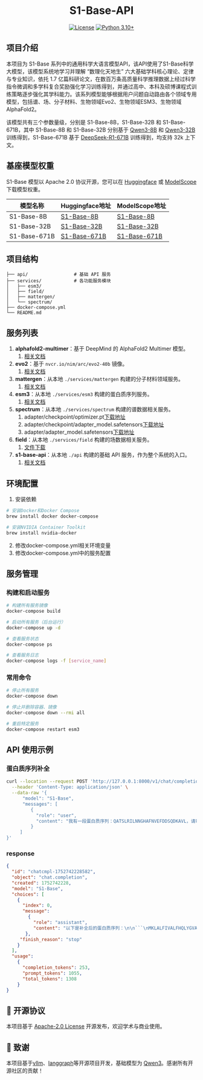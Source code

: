<div align="center"><h1 align="center">S1-Base-API</h1></div>

<div align="center">

[![License](https://img.shields.io/badge/LICENSE-Apache_2.0-green.svg)](https://www.apache.org/licenses/LICENSE-2.0)
[![Python 3.10+](https://img.shields.io/badge/Python-3.10+-blue.svg)](https://www.python.org/downloads/release/python-310/)

</div>



## 项目介绍

本项目为 S1-Base 系列中的通用科学大语言模型API，该API使用了S1-Base科学大模型，该模型系统地学习并理解 “数理化天地生” 六大基础学科核心理论、定律与专业知识，依托 1.7 亿篇科研论文，在数百万条高质量科学推理数据上经过科学指令微调和多学科复合奖励强化学习训练得到，并通过高中、本科及硕博课程式训练策略逐步强化其学科能力。该系列模型能够根据用户问题自动路由各个领域专用模型，包括谱、场、分子材料、生物领域Evo2、生物领域ESM3、生物领域 AlphaFold2。

该模型共有三个参数量级，分别是 S1-Base-8B，S1-Base-32B 和 S1-Base-671B，其中 S1-Base-8B 和 S1-Base-32B 分别基于 [Qwen3-8B](https://github.com/QwenLM/Qwen3) 和 [Qwen3-32B](https://github.com/QwenLM/Qwen3) 训练得到，S1-Base-671B 基于 [DeepSeek-R1-671B](https://github.com/deepseek-ai/DeepSeek-R1) 训练得到，均支持 32k 上下文。

## 基座模型权重

S1-Base 模型以 Apache 2.0 协议开源，您可以在 [Huggingface](https://huggingface.co/collections/ScienceOne-AI/s1-base-687a2373fde4791bc6c761f0) 或 [ModelScope](https://modelscope.cn/collections/S1-Base-66b70cf6e51c48) 下载模型权重。

| 模型名称     | Huggingface地址                                                   | ModelScope地址                                                          |
| ------------ | ----------------------------------------------------------------- | ----------------------------------------------------------------------- |
| S1-Base-8B   | [S1-Base-8B](https://huggingface.co/ScienceOne-AI/S1-Base-8B)     | [S1-Base-8B](https://modelscope.cn/models/ScienceOne-AI/S1-Base-8B)     |
| S1-Base-32B  | [S1-Base-32B](https://huggingface.co/ScienceOne-AI/S1-Base-32B)   | [S1-Base-32B](https://modelscope.cn/models/ScienceOne-AI/S1-Base-32B)   |
| S1-Base-671B | [S1-Base-671B](https://huggingface.co/ScienceOne-AI/S1-Base-671B) | [S1-Base-671B](https://modelscope.cn/models/ScienceOne-AI/S1-Base-671B) |

## 项目结构

```
├── api/                 # 基础 API 服务
├── services/            # 各功能服务模块
│   ├── esm3/        
│   ├── field/       
│   ├── mattergen/   
│   └── spectrum/    
├── docker-compose.yml   
└── README.md
```

## 服务列表

1. **alphafold2-multimer**：基于 DeepMind 的 AlphaFold2 Multimer 模型。
   1. [相关文档](https://build.nvidia.com/deepmind/alphafold2-multimer/deploy)
2. **evo2**：基于 `nvcr.io/nim/arc/evo2-40b` 镜像。
   1. [相关文档](https://build.nvidia.com/arc/evo2-40b/deploy)
3. **mattergen**：从本地 `./services/mattergen` 构建的分子材料领域服务。
   1. [相关文档](https://github.com/microsoft/mattergen)
4. **esm3**：从本地 `./services/esm3` 构建的蛋白质序列服务。
   1. [相关文档](https://huggingface.co/EvolutionaryScale/esm3-sm-open-v1)
5. **spectrum**：从本地 `./services/spectrum` 构建的谱数据相关服务。
   1. adapter/checkpoint/optimizer.pt[下载地址](https://scienceone.ia.ac.cn/oss/s1-base-spectrum-adapter-checkpoint/optimizer.pt)
   2. adapter/checkpoint/adapter_model.safetensors[下载地址](https://scienceone.ia.ac.cn/oss/s1-base-spectrum-adapter-checkpoint/adapter_model.safetensors)
   3. adapter/adapter_model.safetensors[下载地址](https://scienceone.ia.ac.cn/oss/s1-base-spectrum-adapter/adapter_model.safetensors)
6. **field**：从本地 `./services/field` 构建的场数据相关服务。
   1. [文件下载](https://scienceone.ia.ac.cn/oss/s1-base-field-base-model/base_model.pth)
7. **s1-base-api**：从本地 `./api` 构建的基础 API 服务，作为整个系统的入口。
   1. [相关文档](https://huggingface.co/collections/ScienceOne-AI/s1-base-687a2373fde4791bc6c761f0)

## 环境配置

1. 安装依赖

```bash
# 安装Docker和Docker Compose
brew install docker docker-compose

# 安装NVIDIA Container Toolkit
brew install nvidia-docker
```

2. 修改docker-compose.yml相关环境变量
3. 修改docker-compose.yml中的服务配置

## 服务管理

### 构建和启动服务

```bash
# 构建所有服务镜像
docker-compose build

# 启动所有服务（后台运行）
docker-compose up -d

# 查看服务状态
docker-compose ps

# 查看服务日志
docker-compose logs -f [service_name]
```

### 常用命令

```bash
# 停止所有服务
docker-compose down

# 停止并删除容器、镜像
docker-compose down --rmi all

# 重启特定服务
docker-compose restart esm3
```

## API 使用示例

### 蛋白质序列补全

```bash
curl --location --request POST 'http://127.0.0.1:8000/v1/chat/completions' \
  --header 'Content-Type: application/json' \
  --data-raw '{
      "model": "S1-Base",
      "messages": [
         {
           "role": "user",
           "content": "我有一段蛋白质序列：QATSLRILNNGHAFNVEFDDSQDKAVL，请帮我补全这个蛋白质序列，序列左侧需要补全的长度为50，序列右侧需要补全的长度为50。"
         }
     ]
}'
```

### response

```json
{ 
  "id": "chatcmpl-1752742228582",
  "object": "chat.completion",
  "created": 1752742228,
  "model": "S1-Base",
  "choices": [
    { 
      "index": 0,
      "message":
        { 
          "role": "assistant",
          "content": "以下是补全后的蛋白质序列：\n\n```\nMKLALFIVALFHQLYGVADGTRQTNKCCHQVSVQQVDDAGIQLLSIIFSFQATSLRILNNGHAFNVEFDDSQDKAVLQVFDQQDQLLTIIKAVATLQDGDQLTIHGIQFQITEVDSSAQITLSLIHI\n```\n\n其中：\n- 原始序列：`QATSLRILNNGHAFNVEFDDSQDKAVL`\n- 左侧补全：`MKLALFIVALFHQLYGVADGTRQTNKCCHQVSVQQVDDAGIQLLSIIFSF`\n- 右侧补全：`QVFDQQDQLLTIIKAVATLQDGDQLTIHGIQFQITEVDSSAQITLSLIHI`\n\n补全成功！"
       },
     "finish_reason": "stop"
    }
  ],
  "usage":
    {
      "completion_tokens": 253,
      "prompt_tokens": 1055,
      "total_tokens": 1308
    }
}
```

## 📄 开源协议

本项目基于 [Apache-2.0 License](LICENSE) 开源发布，欢迎学术与商业使用。

## 🤝 致谢

本项目基于[vllm](https://github.com/vllm-project/vllm)、[langgraph](https://github.com/langchain-ai/langgraph)等开源项目开发，基础模型为 [Qwen3](https://qwenlm.github.io/blog/qwen3/)。感谢所有开源社区的贡献！

